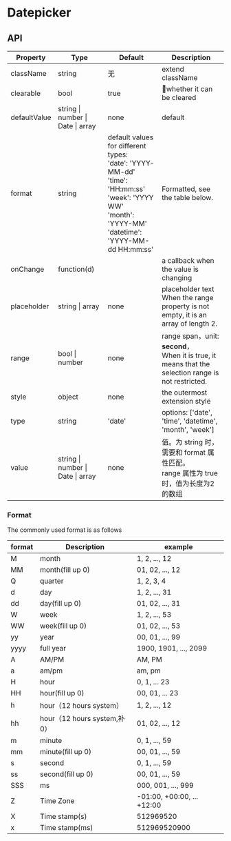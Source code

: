 # Datepicker

<example />

## API

| Property | Type | Default | Description |
| --- | --- | --- | --- |
| className | string | 无 | extend className |
| clearable | bool | true | whether it can be cleared |
| defaultValue | string \| number \| Date \| array | none | default |
| format | string | default values for different types: <br />'date': 'YYYY-MM-dd'<br />'time': 'HH:mm:ss'<br />'week': 'YYYY WW'<br />'month': 'YYYY-MM'<br />'datetime': 'YYYY-MM-dd HH:mm:ss'  | Formatted, see the table below. |
| onChange | function(d) | | a callback when the value is changing |
| placeholder | string \| array | none | placeholder text<br />When the range property is not empty, it is an array of length 2. |
| range | bool \| number | none | range span，unit: **second**，<br />When it is true, it means that the selection range is not restricted. |
| style | object | none | the outermost extension style |
| type | string | 'date' | options:  \['date', 'time', 'datetime', 'month', 'week'] |
| value | string \| number \| Date \| array | none | 值。为 string 时，需要和 format 属性匹配。<br />range 属性为 true 时，值为长度为2的数组 |


### Format

The commonly used format is as follows

| format | Description | example |
| --- | --- | --- |
|	M	| month | 1, 2, ..., 12 |
| MM | month(fill up 0) | 01, 02, ..., 12 |
| Q | quarter | 1, 2, 3, 4 |
| d | day |	1, 2, ..., 31
| dd | day(fill up 0) |	01, 02, ..., 31 |
| W | week | 1, 2, ..., 53 |
| WW | week(fill up 0) | 01, 02, ..., 53 |
| yy | year | 00, 01, ..., 99 |
| yyyy | full year | 1900, 1901, ..., 2099 |
| A | AM/PM | AM, PM |
| a | am/pm |	am, pm |
| H | hour | 0, 1, ... 23 |
| HH | hour(fill up 0) | 00, 01, ... 23 |
| h | hour（12 hours system） | 1, 2, ..., 12 |
| hh | hour（12 hours system,补0） | 01, 02, ..., 12 |
| m | minute | 0, 1, ..., 59 |
| mm | minute(fill up 0) | 00, 01, ..., 59 |
| s | second | 0, 1, ..., 59 |
| ss | second(fill up 0) | 00, 01, ..., 59 |
| SSS | ms | 000, 001, ..., 999 |
| Z | Time Zone | -01:00, +00:00, ... +12:00 |
| X | Time stamp(s) |	512969520 |
| x | Time stamp(ms) | 512969520900 |